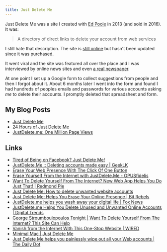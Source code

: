 ```yaml
---
title: Just Delete Me
---
```


Just Delete Me was a site I created with [Ed Poole](https://edpoole.me) in 2013 (and sold in 2016). It was:

> A directory of direct links to delete your account from web services

I still hate that description. The site is [still online](https://justdelete.me) but hasn't been updated since it was purchased.

It went viral and the site was featured all over the place and I was interviewed by online news sites and even [a real newspaper](https://www.smh.com.au/technology/just-delete-me-how-to-delete-unwanted-website-accounts-20130830-2svm4.html).

At one point I set up a Google form to collect suggestions from people and then I forgot about it. About 6 months later I went into the form and found I had hundreds of peoples emails and passwords for various accounts asking _me_ to delete their accounts. I promptly deleted that spreadsheet and form.

## My Blog Posts

- [Just Delete Me](https://rknight.me/just-delete-me/)
- [24 Hours of Just Delete Me](https://rknight.me/24-hours-of-just-delete-me/)
- [JustDelete.me: One Million Page Views](https://rknight.me/just-delete-me-one-million-page-views/)

## Links

- [Tired of Being on Facebook? Just Delete Me!](https://www.wsj.com/video/tired-of-being-on-facebook-just-delete-me/39305F59-6E77-4BC8-B3F3-5DDE9D69347A.html)
- [JustDelete.Me :: Deleting accounts made easy | GeekLK](https://geeklk.com/2013/09/04/justdelete-me-deleting-accounts-made-easy/)
- [Erase Your Web Presence With The Click Of One Button](https://www.psfk.com/2013/08/erase-web-presence.html)
- [Erase Yourself From the Internet with JustDelete.Me - OPUSfidelis](https://opusfidelis.com/insights/erase-yourself-from-the-internet-with-justdelete.me/)
- [Want To Delete Yourself From The Internet? New Web App Helps You Do Just That! | Redmond Pie](https://www.redmondpie.com/want-to-delete-yourself-from-the-internet-new-web-app-helps-you-do-just-that/)
- [Just Delete Me: How to delete unwanted website accounts](https://www.smh.com.au/technology/just-delete-me-how-to-delete-unwanted-website-accounts-20130830-2svm4.html)
- [Just Delete Me: Helps You Erase Your Online Presence | Bit Rebels](https://bitrebels.com/technology/just-delete-me-service-directory/)
- [JustDelete.me helps you wash away your digital life | Fox News](https://www.foxnews.com/tech/justdelete-me-helps-you-wash-away-your-digital-life)
- [JustDelete.me Helps You Delete Unused and Unwanted Online Accounts | Digital Trends](https://www.digitaltrends.com/web/justdelete-me-helps-delete-unused-online-accounts/)
- [George Stroumboulopoulos Tonight | Want To Delete Yourself From The Internet? This Site Can Help](https://www.cbc.ca/strombo/technology-1/want-to-delete-yourself-from-the-internet-this-site-can-help.html)
- [Vanish from the Internet With This One-Stop Website | WIRED](https://www.wired.com/2013/08/just-delete-me/)
- [Minimal Mac | Just Delete Me](https://minimalmac.com/post/58698882020/robb-lewis-just-delete-me)
- [Just Delete Me helps you painlessly wipe out all your Web accounts | The Daily Dot](https://www.dailydot.com/irl/just-delete-me-web-accounts/)

